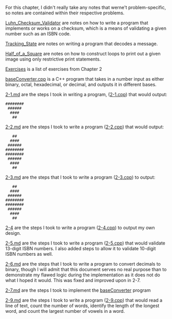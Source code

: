 For this chapter, I didn't really take any notes that werne't problem-specific, so notes are contained within their respective problems.

[Luhn_Checksum_Validator](./Luhn_Checksum_Validator.md) are notes on how to write a program that implements or works on a checksum, which is a means of validating a given number such as an ISBN code.

[Tracking_State](./Tracking_State.md) are notes on writing a program that decodes a message.

[Half_of_a_Square](./Half_of_a_Square.md) are notes on how to construct loops to print out a given image using only restrictive print statements.

[Exercises](./Exercises.md) is a list of exercises from Chapter 2

[baseConverter.cpp](./baseConverter.cpp) is a C++ program that takes in a number input as either binary, octal, hexadecimal, or decimal, and outputs it in different bases.

[2-1.md](./2-1.md) are the steps I took in writing a program, ([2-1.cpp](./2-1.cpp)) that would output:

```
########
 ######
  ####
   ##
```

[2-2.md](./2-2.md) are the steps I took to write a program ([2-2.cpp](./2-2.cpp)) that would output:

```
   ##
  ####
 ######
########
########
 ######
  ####
   ##
```

[2-3.md](./2-3.md) are the steps that I took to write a program ([2-3.cpp](./2-3.cpp)) to output:

```
   ##
  ####
 ######
########
########
 ######
  ####
   ##
```

[2-4](./2-4.md) are the steps I took to write a program ([2-4.cpp](./2-4.cpp)) to output my own design.

[2-5.md](./2-5.md) are the steps I took to write a program ([2-5.cpp](./2-5.cpp)) that would validate 13-digit ISBN numbers. I also added steps to allow it to validate 10-digit ISBN numbers as well.

[2-6.md](./2-6.md) are the steps that I took to write a program to convert decimals to binary, though I will admit that this document serves no real purpose than to demonstrate my flawed logic during the implementation as it does not do what I hoped it would. This was fixed and improved upon in 2-7.

[2-7.md](./2-7.md) are the steps I took to implement the [baseConverter](./baseConverter.cpp) program

[2-9.md](./2-9.md) are the steps I took to write a program ([2-9.cpp](./2-9.cpp)) that would read a line of text, count the number of words, identify the length of the longest word, and count the largest number of vowels in a word.
